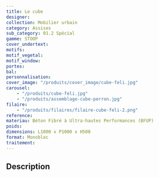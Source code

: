 ```yaml
---
title: Le cube
designer:
collection: Mobilier urbain
category: Assises
sub_category: 01.2 Spécial
gamme: STOOP
cover_undertext:
motifs:
motif_vegetal:
motif_window:
portes:
bal:
personnalisation:
cover_image: "/produits/cover_image/cube-feli.jpg"
carousel:
    - "/produits/cube-feli.jpg"
    - "/produits/assemblage-cube-perron.jpg"
filaire:
    - "/produits/filaires/filaire-cube-feli-2.png"
reference:
materiau: Béton Fibré à Ultra-hautes Performances (BFUP)
poids:
dimensions: L1000 x P1000 x H508
format: Monobloc
traitement:
---
```


## Description
